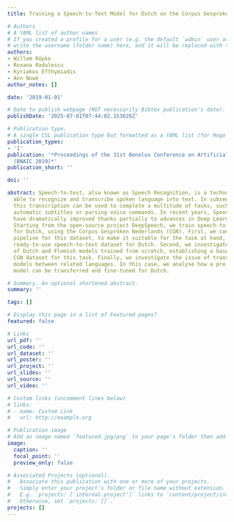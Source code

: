 ```yaml
---
title: Training a Speech-to-Text Model for Dutch on the Corpus Gesproken Nederlands

# Authors
# A YAML list of author names
# If you created a profile for a user (e.g. the default `admin` user at `content/authors/admin/`), 
# write the username (folder name) here, and it will be replaced with their full name and linked to their profile.
authors:
- Willem Röpke
- Roxana Radulescu
- Kyriakos Efthymiadis
- Ann Nowé
author_notes: []

date: '2019-01-01'

# Date to publish webpage (NOT necessarily Bibtex publication's date).
publishDate: '2025-07-01T07:44:02.153626Z'

# Publication type.
# A single CSL publication type but formatted as a YAML list (for Hugo requirements).
publication_types:
- '1'
publication: '*Proceedings of the 31st Benelux Conference on Artificial Intelligence
  (BNAIC 2019)*'
publication_short: ''

doi: ''

abstract: Speech-to-text, also known as Speech Recognition, is a technology that is
  able to recognize and transcribe spoken language into text. In subsequent steps,
  this transcription can be used to complete a multitude of tasks, such as providing
  automatic subtitles or parsing voice commands. In recent years, Speech-to-Text models
  have dramatically improved thanks partially to advances in Deep Learning methods.
  Starting from the open-source project DeepSpeech, we train speech-to-text models
  for Dutch, using the Corpus Gesproken Nederlands (CGN). First, we contribute a pre-processing
  pipeline for this dataset, to make it suitable for the task at hand, obtaining a
  ready-to-use speech-to-text dataset for Dutch. Second, we investigate the performance
  of Dutch and Flemish models trained from scratch, establishing a baseline for the
  CGN dataset for this task. Finally, we investigate the issue of transferring speech-to-text
  models between related languages. In this case, we analyse how a pre-trained English
  model can be transferred and fine-tuned for Dutch.

# Summary. An optional shortened abstract.
summary: ''

tags: []

# Display this page in a list of Featured pages?
featured: false

# Links
url_pdf: ''
url_code: ''
url_dataset: ''
url_poster: ''
url_project: ''
url_slides: ''
url_source: ''
url_video: ''

# Custom links (uncomment lines below)
# links:
# - name: Custom Link
#   url: http://example.org

# Publication image
# Add an image named `featured.jpg/png` to your page's folder then add a caption below.
image:
  caption: ''
  focal_point: ''
  preview_only: false

# Associated Projects (optional).
#   Associate this publication with one or more of your projects.
#   Simply enter your project's folder or file name without extension.
#   E.g. `projects: ['internal-project']` links to `content/project/internal-project/index.md`.
#   Otherwise, set `projects: []`.
projects: []
---
```

